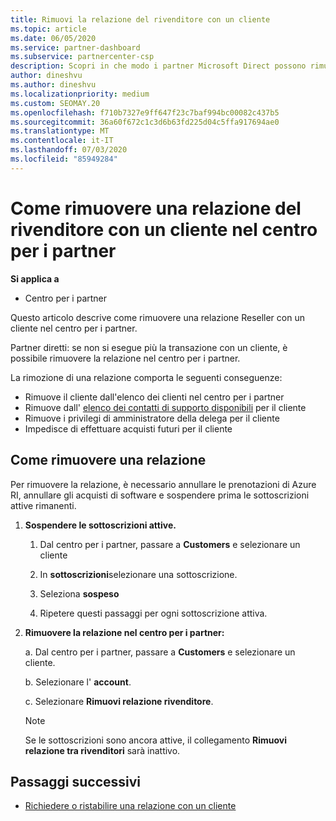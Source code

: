 ```yaml
---
title: Rimuovi la relazione del rivenditore con un cliente
ms.topic: article
ms.date: 06/05/2020
ms.service: partner-dashboard
ms.subservice: partnercenter-csp
description: Scopri in che modo i partner Microsoft Direct possono rimuovere i clienti dall'elenco, rimuovere i privilegi amministrativi delegati e interrompere il supporto o l'acquisto per un cliente.
author: dineshvu
ms.author: dineshvu
ms.localizationpriority: medium
ms.custom: SEOMAY.20
ms.openlocfilehash: f710b7327e9ff647f23c7baf994bc00082c437b5
ms.sourcegitcommit: 36a60f672c1c3d6b63fd225d04c5ffa917694ae0
ms.translationtype: MT
ms.contentlocale: it-IT
ms.lasthandoff: 07/03/2020
ms.locfileid: "85949284"
---
```

# <a name="how-to-remove-a-reseller-relationship-with-a-customer-in-partner-center"></a>Come rimuovere una relazione del rivenditore con un cliente nel centro per i partner

**Si applica a**

- Centro per i partner

Questo articolo descrive come rimuovere una relazione Reseller con un cliente nel centro per i partner.

Partner diretti: se non si esegue più la transazione con un cliente, è possibile rimuovere la relazione nel centro per i partner.

La rimozione di una relazione comporta le seguenti conseguenze:

- Rimuove il cliente dall'elenco dei clienti nel centro per i partner
- Rimuove dall' [elenco dei contatti di supporto disponibili](assign-support-contacts.md) per il cliente
- Rimuove i privilegi di amministratore della delega per il cliente
- Impedisce di effettuare acquisti futuri per il cliente

## <a name="how-to-remove-a-relationship"></a>Come rimuovere una relazione

Per rimuovere la relazione, è necessario annullare le prenotazioni di Azure RI, annullare gli acquisti di software e sospendere prima le sottoscrizioni attive rimanenti.

1. **Sospendere le sottoscrizioni attive.**

   1. Dal centro per i partner, passare a **Customers** e selezionare un cliente

   2. In **sottoscrizioni**selezionare una sottoscrizione.

   3. Seleziona **sospeso**

   4. Ripetere questi passaggi per ogni sottoscrizione attiva.

2. **Rimuovere la relazione nel centro per i partner:**

   a. Dal centro per i partner, passare a **Customers** e selezionare un cliente.

   b. Selezionare l' **account**.

   c. Selezionare **Rimuovi relazione rivenditore**.

   > [!NOTE]
   > Se le sottoscrizioni sono ancora attive, il collegamento **Rimuovi relazione tra rivenditori** sarà inattivo.

## <a name="next-steps"></a>Passaggi successivi

- [Richiedere o ristabilire una relazione con un cliente](request-a-relationship-with-a-customer.md)
